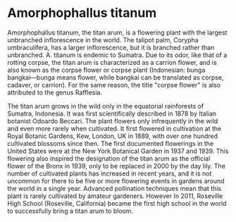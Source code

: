 <param ve-config
       banner="https://upload.wikimedia.org/wikipedia/commons/thumb/f/f0/Corpse_flower_%2871198%29a.jpg/1024px-Corpse_flower_%2871198%29a.jpg"
       title="Corpse Flower"
       layout="vtl"
       iiif-service="iiifhosting">

<param eid="Q188617" title="Kew Gardens">
<param eid="Q3492" title="Sumatra">
<param eid="Q636275" title="New York Botanical Garden">
<param eid="Q7368732" title="Roseville High School">
<param eid="Q361037" title="Odoardo Beccari">

# Amorphophallus titanum

Amorphophallus titanum, the titan arum, is a flowering plant with the largest unbranched inflorescence in the world. The talipot palm, Corypha umbraculifera, has a larger inflorescence, but it is branched rather than unbranched. A. titanum is endemic to Sumatra.  Due to its odor, like that of a rotting corpse, the titan arum is characterized as a carrion flower, and is also known as the corpse flower or corpse plant (Indonesian: bunga bangkai—bunga means flower, while bangkai can be translated as corpse, cadaver, or carrion). For the same reason, the title <span data-click-image-zoomto="pct:40,40,20,20">"corpse flower"</span> is also attributed to the genus Rafflesia.
<param ve-map
       data="/geojson/corpse-flower-bloom.json"
       basemap="Esri_WorldGrayCanvas"
       marker-type="circle"
       radius="4"
       stroke="blue"
       fill="blue"
       fill-opacity="1"
       time-dimension="true"
       auto-play="false"
       auto-fit="false"
       time-interval="1888-01-01/P1Y"
       date-format="YYYY"
       fps="4"
       zoom="1.8">
<param ve-image iiif primary
       url="https://upload.wikimedia.org/wikipedia/commons/f/f0/Corpse_flower_%2871198%29a.jpg"
       label="Corpse flower"
       description="Titan arum (Amorphophallus titanum), also known as the corpse flower in New York Botanical Garden's Haupt Conservatory"
       date="2018"
       attribution="https://commons.wikimedia.org/wiki/File:Corpse_flower_(71198)a.jpg"
       license="https://creativecommons.org/licenses/by-sa/4.0/deed.en">

The titan arum grows in the wild only in the equatorial rainforests of Sumatra, Indonesia. It was first scientifically described in 1878 by Italian botanist Odoardo Beccari. The plant flowers only infrequently in the wild and even more rarely when cultivated. It first flowered in cultivation at the Royal Botanic Gardens, Kew, London, UK in 1889, with over one hundred cultivated blossoms since then. The first documented flowerings in the United States were at the New York Botanical Garden in 1937 and 1939. This flowering also inspired the designation of the titan arum as the official flower of the Bronx in 1939, only to be replaced in 2000 by the day lily. The number of cultivated plants has increased in recent years, and it is not uncommon for there to be five or more flowering events in gardens around the world in a single year. Advanced pollination techniques mean that this plant is rarely cultivated by amateur gardeners. However In 2011, Roseville High School (Roseville, California) became the first high school in the world to successfully bring a titan arum to bloom.
<param ve-map center="Q188617" zoom="2">